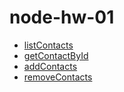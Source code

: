 # node-hw-01

- [listContacts](https://i.ibb.co/Y0ByHJf/2023-02-26-16-55-56.png)
- [getContactById](https://i.ibb.co/WkbMgY9/2023-02-26-17-01-27.png)
- [addContacts](https://i.ibb.co/GCs14DC/2023-02-26-17-03-49.png)
- [removeContacts](https://i.ibb.co/Bfy80f4/2023-02-26-17-04-39.png)
